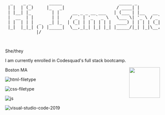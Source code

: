 <pre>


  _    _ _       _____                      _____ _                                        __  
 | |  | (_)     |_   _|                    / ____| |                                    _  \ \ 
 | |__| |_        | |     __ _ _ __ ___   | (___ | |__   __ _ _ __  _ __   ___  _ __   (_)  | |
 |  __  | |       | |    / _` | '_ ` _ \   \___ \| '_ \ / _` | '_ \| '_ \ / _ \| '_ \       | |
 | |  | | |  _   _| |_  | (_| | | | | | |  ____) | | | | (_| | | | | | | | (_) | | | |  _   | |
 |_|  |_|_| ( ) |_____|  \__,_|_| |_| |_| |_____/|_| |_|\__,_|_| |_|_| |_|\___/|_| |_| (_)  | |
            |/                                                                             /_/ 
                                                                                               

</pre>

<p>She/they</p>
<p>I am currently enrolled in Codesquad's full stack bootcamp. </p>
<p>Boston MA<a href="URL_REDIRECT" target="blank"><img align="right" src="https://media.tenor.com/seevqHtgKMEAAAAC/fox-minecraft-fox.gif" height="100" /></a></p>

 <link rel="stylesheet" href="https://cdn.jsdelivr.net/gh/devicons/devicon@v2.15.1/devicon.min.css"> 

![html-filetype](https://user-images.githubusercontent.com/115766756/222976642-4b2bb1bd-6de8-4875-9e00-674e1e10c311.png)

![css-filetype](https://user-images.githubusercontent.com/115766756/222976666-bd68c28e-e194-4c32-aeec-2c7291507a24.png)

![js](https://user-images.githubusercontent.com/115766756/222976699-4243eaf5-258d-4995-8f65-f08e46e859a3.png)

![visual-studio-code-2019](https://user-images.githubusercontent.com/115766756/222976726-3720521e-56d1-4269-9071-66d488407da7.png)

